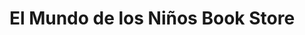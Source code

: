 ---
title: "El Mundo de los Niños Book Store"
url: /san-francisco/el-mundo-de-los-ninos-book-store/
shop: libros
---